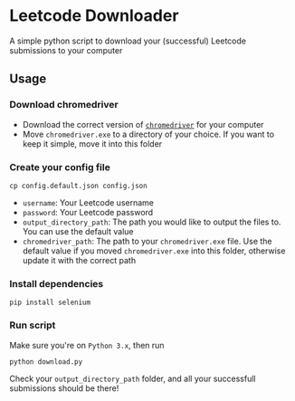# Leetcode Downloader

A simple python script to download your (successful) Leetcode submissions to your computer

## Usage

### Download chromedriver
- Download the correct version of [`chromedriver`](https://chromedriver.chromium.org/downloads) for your computer
- Move `chromedriver.exe` to a directory of your choice. If you want to keep it simple, move it into this folder

### Create your config file
```
cp config.default.json config.json
```
- `username`: Your Leetcode username
- `password`: Your Leetcode password
- `output_directory_path`: The path you would like to output the files to. You can use the default value
- `chromedriver_path`: The path to your `chromedriver.exe` file. Use the default value if you moved `chromedriver.exe` into this folder, otherwise update it with the correct path

### Install dependencies
```
pip install selenium
```

### Run script

Make sure you're on `Python 3.x`, then run
```
python download.py
```

Check your `output_directory_path` folder, and all your successfull submissions should be there!

